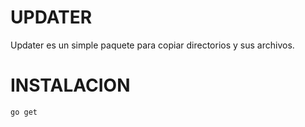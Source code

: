 # UPDATER

Updater es un simple paquete para copiar directorios y sus archivos.

# INSTALACION

```
go get
```
